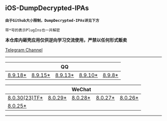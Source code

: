 ## iOS-DumpDecrypted-IPAs

**`由于Github大小限制，DumpDecrypted-IPAs详见下方`**

`带*号的表示PlugIns也一并解密`

**本仓库内砸壳应用仅供逆向学习交流使用，严禁以任何形式贩卖**

[Telegram Channel](https://t.me/IPAPatch)

---

|||QQ|||
| --- | --- | --- | --- | --- |
|[8.9.18*](https://share.initnil.com/d/DumpDecrypted/QQ/QQ_8.9.18_dump.ipa?sign=vycyQpD4aDNgRkXa7nlmVvwmLz9ux52Ya9C8QdJzOUA=:0)|[8.9.15*](https://share.initnil.com/d/DumpDecrypted/QQ/QQ_8.9.15_dump.ipa?sign=r0htbxBdThl5dJANs-yaRGgkJYnSg2CDhFYSaV9cd68=:0)|[8.9.13*](https://share.initnil.com/d/DumpDecrypted/QQ/QQ_8.9.13_dump.ipa?sign=2NMXPCiLgDEQaWsGRdR4xCljeE2D1cUcuHnNfXZI_mo=:0)|[8.9.10*](https://share.initnil.com/d/DumpDecrypted/QQ/QQ_8.9.10_dump.ipa?sign=XacQ0nBJyswpFs7SIToYs7euxa551ULXQRijkrcKWB8=:0)|[8.9.8*](https://share.initnil.com/d/DumpDecrypted/QQ/QQ_8.9.8_dump.ipa?sign=Zu9JZ4zTExolSN-pvS2krBN9F13e5hUcPRhjr4L86d4=:0)|

|||WeChat|||
| --- | --- | --- | --- | --- |
|[8.0.30(23)TF*](https://share.initnil.com/d/DumpDecrypted/WeChat/WeChat_8.0.30(23)TF_dump.ipa?sign=WTQTZZHvxbw3TIFvo6gQz_9gWcfaN2HxeLl4fkmD0wk=:0)|[8.0.29*](https://share.initnil.com/d/DumpDecrypted/WeChat/WeChat_8.0.29_dump.ipa?sign=AsKSqAvtjeSZeTEAg0i2udg4YyoQYS9Y-_GQkVKSXps=:0)|[8.0.28*](https://share.initnil.com/d/DumpDecrypted/WeChat/WeChat_8.0.28_dump.ipa?sign=Ph7ghJcuaabDF2WX0L9bbho02kmsX1dgD76DO-jfFNc=:0)|[8.0.27*](https://share.initnil.com/d/DumpDecrypted/WeChat/WeChat_8.0.27_dump.ipa?sign=ojhXwiXGmF6ShXave-f55oQt44eHPxseoqjRzHDFOv4=:0)|[8.0.26*](https://share.initnil.com/d/DumpDecrypted/WeChat/WeChat_8.0.26_dump.ipa?sign=yIXxxhBiYARpQVXSIBEBZyXMhDJ3YUP3aPfheXhssKs=:0)|
|[8.0.25*](https://share.initnil.com/d/DumpDecrypted/WeChat/WeChat_8.0.25_dump.ipa?sign=h4Mx2-6lV_84Hc-3w1K7Dodzx-AqT8zcHncR58c9e0U=:0)|

---
